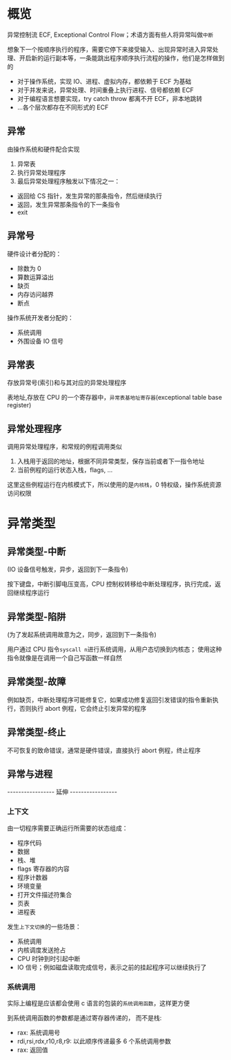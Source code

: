 # 概览

异常控制流 ECF, Exceptional Control Flow；术语方面有些人将异常叫做`中断`

想象下一个按顺序执行的程序，需要它停下来接受输入、出现异常时进入异常处理、开启新的运行副本等，一条能跳出程序顺序执行流程的操作，他们是怎样做到的

- 对于操作系统，实现 IO、进程、虚拟内存，都依赖于 ECF 为基础
- 对于并发来说，异常处理、时间重叠上执行进程、信号都依赖 ECF
- 对于编程语言想要实现，try catch throw 都离不开 ECF，非本地跳转
- ...各个层次都存在不同形式的 ECF

## 异常

由操作系统和硬件配合实现

1. 异常表
2. 执行异常处理程序
3. 最后异常处理程序触发以下情况之一：

- 返回给 CS 指针，发生异常的那条指令，然后继续执行
- 返回，发生异常那条指令的下一条指令
- exit

## 异常号

硬件设计者分配的：

- 除数为 0
- 算数运算溢出
- 缺页
- 内存访问越界
- 断点

操作系统开发者分配的：

- 系统调用
- 外围设备 IO 信号

## 异常表

存放异常号(索引)和与其对应的异常处理程序

表地址,存放在 CPU 的一个寄存器中，`异常表基地址寄存器`(exceptional table base register)

## 异常处理程序

调用异常处理程序，和常规的例程调用类似

1. 入栈用于返回的地址，根据不同异常类型，保存当前或者下一指令地址
2. 当前例程的运行状态入栈，flags, ...

这里这些例程运行在内核模式下，所以使用的是`内核栈`，0 特权级，操作系统资源访问权限

# 异常类型

## 异常类型-中断

(IO 设备信号触发，异步，返回到下一条指令)

按下键盘，中断引脚电压变高，CPU 控制权转移给中断处理程序，执行完成，返回继续程序运行

## 异常类型-陷阱

(为了发起系统调用故意为之，同步，返回到下一条指令)

用户通过 CPU 指令`syscall n`进行系统调用，从用户态切换到内核态；
使用这种指令就像是在调用一个自己写函数一样自然

## 异常类型-故障

例如缺页，中断处理程序可能修复它，如果成功修复返回引发错误的指令重新执行，否则执行 abort 例程，它会终止引发异常的程序

## 异常类型-终止

不可恢复的致命错误，通常是硬件错误，直接执行 abort 例程，终止程序

## 异常与进程

----------------- 延伸 -----------------

### 上下文

由一切程序需要正确运行所需要的状态组成：

- 程序代码
- 数据
- 栈、堆
- flags 寄存器的内容
- 程序计数器
- 环境变量
- 打开文件描述符集合
- 页表
- 进程表

发生`上下文切换`的一些场景：

- 系统调用
- 内核调度发送抢占
- CPU 时钟到时引起中断
- IO 信号；例如磁盘读取完成信号，表示之前的挂起程序可以继续执行了

### 系统调用

实际上编程是应该都会使用 c 语言的包装的`系统调用函数`，这样更方便

到系统调用函数的参数都是通过寄存器传递的， 而不是栈:

- rax: 系统调用号
- rdi,rsi,rdx,r10,r8,r9: 以此顺序传递最多 6 个系统调用参数
- rax: 返回值
